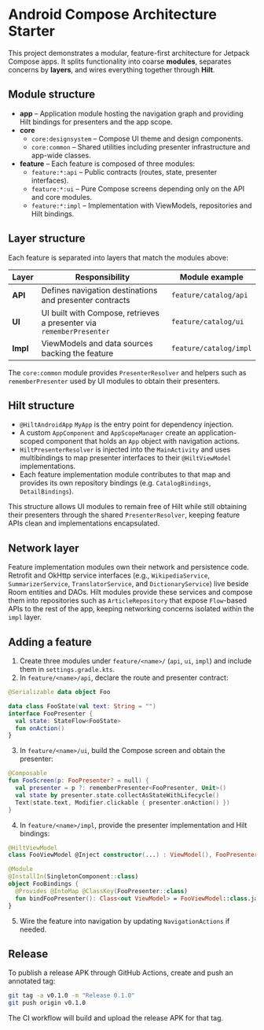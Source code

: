 # Android Compose Architecture Starter

This project demonstrates a modular, feature-first architecture for Jetpack Compose apps. It splits functionality into coarse **modules**, separates concerns by **layers**, and wires everything together through **Hilt**.

## Module structure
- **app** – Application module hosting the navigation graph and providing Hilt bindings for presenters and the app scope.
- **core**
  - `core:designsystem` – Compose UI theme and design components.
  - `core:common` – Shared utilities including presenter infrastructure and app-wide classes.
- **feature** – Each feature is composed of three modules:
  - `feature:*:api` – Public contracts (routes, state, presenter interfaces).
  - `feature:*:ui` – Pure Compose screens depending only on the API and core modules.
  - `feature:*:impl` – Implementation with ViewModels, repositories and Hilt bindings.

## Layer structure
Each feature is separated into layers that match the modules above:

| Layer | Responsibility | Module example |
|-------|----------------|----------------|
| **API** | Defines navigation destinations and presenter contracts | `feature/catalog/api` |
| **UI** | UI built with Compose, retrieves a presenter via `rememberPresenter` | `feature/catalog/ui` |
| **Impl** | ViewModels and data sources backing the feature | `feature/catalog/impl` |

The `core:common` module provides `PresenterResolver` and helpers such as `rememberPresenter` used by UI modules to obtain their presenters.

## Hilt structure
- `@HiltAndroidApp` `MyApp` is the entry point for dependency injection.
- A custom `AppComponent` and `AppScopeManager` create an application-scoped component that holds an `App` object with navigation actions.
- `HiltPresenterResolver` is injected into the `MainActivity` and uses multibindings to map presenter interfaces to their `@HiltViewModel` implementations.
- Each feature implementation module contributes to that map and provides its own repository bindings (e.g. `CatalogBindings`, `DetailBindings`).

This structure allows UI modules to remain free of Hilt while still obtaining their presenters through the shared `PresenterResolver`, keeping feature APIs clean and implementations encapsulated.

## Network layer
Feature implementation modules own their network and persistence code. Retrofit and OkHttp service interfaces (e.g., `WikipediaService`, `SummarizerService`, `TranslatorService`, and `DictionaryService`) live beside Room entities and DAOs. Hilt modules provide these services and compose them into repositories such as `ArticleRepository` that expose `Flow`-based APIs to the rest of the app, keeping networking concerns isolated within the `impl` layer.

## Adding a feature
1. Create three modules under `feature/<name>/` (`api`, `ui`, `impl`) and include them in `settings.gradle.kts`.
2. In `feature/<name>/api`, declare the route and presenter contract:
```kotlin
@Serializable data object Foo

data class FooState(val text: String = "")
interface FooPresenter {
  val state: StateFlow<FooState>
  fun onAction()
}
```
3. In `feature/<name>/ui`, build the Compose screen and obtain the presenter:
```kotlin
@Composable
fun FooScreen(p: FooPresenter? = null) {
  val presenter = p ?: rememberPresenter<FooPresenter, Unit>()
  val state by presenter.state.collectAsStateWithLifecycle()
  Text(state.text, Modifier.clickable { presenter.onAction() })
}
```
4. In `feature/<name>/impl`, provide the presenter implementation and Hilt bindings:
```kotlin
@HiltViewModel
class FooViewModel @Inject constructor(...) : ViewModel(), FooPresenter { /*...*/ }

@Module
@InstallIn(SingletonComponent::class)
object FooBindings {
  @Provides @IntoMap @ClassKey(FooPresenter::class)
  fun bindFooPresenter(): Class<out ViewModel> = FooViewModel::class.java
}
```
5. Wire the feature into navigation by updating `NavigationActions` if needed.

## Release
To publish a release APK through GitHub Actions, create and push an annotated tag:

```bash
git tag -a v0.1.0 -m "Release 0.1.0"
git push origin v0.1.0
```

The CI workflow will build and upload the release APK for that tag.
